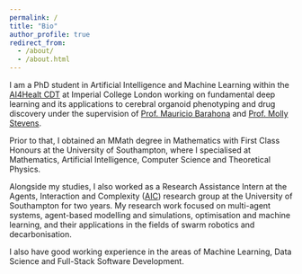 ```yaml
---
permalink: /
title: "Bio"
author_profile: true
redirect_from: 
  - /about/
  - /about.html
---
```

I am a PhD student in Artificial Intelligence and Machine Learning within the [AI4Healt CDT](https://ai4health.io/) at Imperial College London working on fundamental deep learning and its applications to cerebral organoid phenotyping and drug discovery under the supervision of [Prof. Mauricio Barahona](https://www.imperial.ac.uk/people/m.barahona) and [Prof. Molly Stevens](https://www.stevensgroup.org).

Prior to that, I obtained an MMath degree in Mathematics with First Class Honours at the University of Southampton, where I specialised at Mathematics, Artificial Intelligence, Computer Science and Theoretical Physics.

Alongside my studies, I also worked as a Research Assistance Intern at the Agents, Interaction and Complexity ([AIC](https://www.aic.ecs.soton.ac.uk/)) research group at the University of Southampton for two years. My research work focused on multi-agent systems, agent-based modelling and simulations, optimisation and machine learning, and their applications in the fields of swarm robotics and decarbonisation. 

I also have good working experience in the areas of Machine Learning, Data Science and Full-Stack Software Development.

<!-- ## News
- info
- info
- info -->
